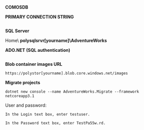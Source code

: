 **COMOSDB**

**PRIMARY CONNECTION STRING** 

```

```

**SQL Server**

Home\ **polysqlsrvr\[yourname]\AdventureWorks**

**ADO.NET (SQL authentication)**

```

```

**Blob container images URL**

```
https://polystor[yourname].blob.core.windows.net/images
```
**Migrate projects**

```
dotnet new console --name AdventureWorks.Migrate --framework netcoreapp3.1
```

User and password:

```
In the Login text box, enter testuser.

In the Password text box, enter TestPa55w.rd.
```

